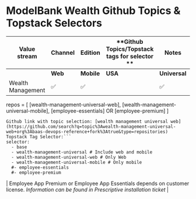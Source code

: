 # ModelBank Wealth Github Topics & Topstack Selectors



| **Value stream**  | **Channel** | **Edition** | **Github Topics/Topstack tags for selector ** | **Notes**     |                                                                                                                                                                                                                                                                                                                                                                                                                                                                                                                                                                                                                                 |                                                                                                                                             |
| ----------------- | ----------- | ----------- | --------------------------------------------- | ------------- | ------------------------------------------------------------------------------------------------------------------------------------------------------------------------------------------------------------------------------------------------------------------------------------------------------------------------------------------------------------------------------------------------------------------------------------------------------------------------------------------------------------------------------------------------------------------------------------------------------------------------------- | ------------------------------------------------------------------------------------------------------------------------------------------- |
|                   | **Web**     | **Mobile**  | **USA**                                       | **Universal** |                                                                                                                                                                                                                                                                                                                                                                                                                                                                                                                                                                                                                                 |                                                                                                                                             |
| Wealth Management | ✅           | ✅           |                                               | ✅             | Github Topics:``` 
repos = [
  [wealth-management-universal-web],
  [wealth-management-universal-mobile],
  [employee-essentials] OR [employee-premium]
]
```
Github link with topic selection: [wealth management universal web](https://github.com/search?q=topic%3Awealth-management-universal-web+org%3Abaas-devops-reference+fork%3Atrue&type=repositories) Topstack Tag Selector:``` 
selector:
  - base
  - wealth-management-universal # Include web and mobile
  - wealth-management-universal-web # Only Web
  - wealth-management-universal-mobile # Only mobile
  #- employee-essentials
  #- employee-premium
```
 | Employee App Premium or Employee App Essentials depends on customer license. *Information can be found in Prescriptive installation ticket* |

##  


